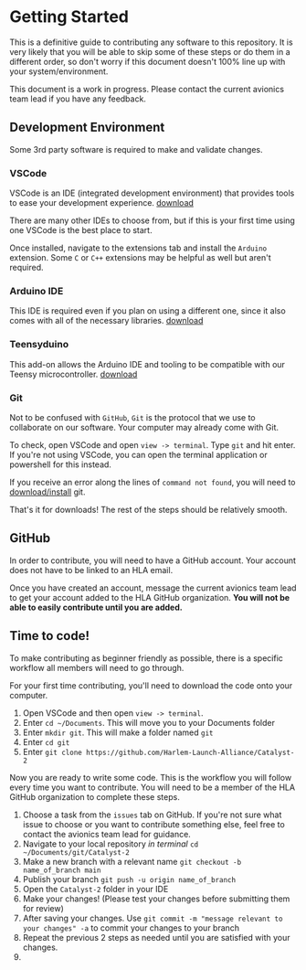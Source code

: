 # Getting Started
This is a definitive guide to contributing any software to this repository. It is very likely that you will be able to skip some of these steps or do them in a different order, so don't worry if this document doesn't 100% line up with your system/environment.

This document is a work in progress. Please contact the current avionics team lead if you have any feedback.

## Development Environment
Some 3rd party software is required to make and validate changes.
### VSCode
VSCode is an IDE (integrated development environment) that provides tools to ease your development experience. [download](https://code.visualstudio.com/download)

There are many other IDEs to choose from, but if this is your first time using one VSCode is the best place to start.

Once installed, navigate to the extensions tab and install the `Arduino` extension. Some `C` or `C++` extensions may be helpful as well but aren't required.

### Arduino IDE
This IDE is required even if you plan on using a different one, since it also comes with all of the necessary libraries. [download](https://www.arduino.cc/en/software)

### Teensyduino
This add-on allows the Arduino IDE and tooling to be compatible with our Teensy microcontroller. [download](https://www.pjrc.com/teensy/td_download.html)

### Git
Not to be confused with `GitHub`, `Git` is the protocol that we use to collaborate on our software. Your computer may already come with Git. 

To check, open VSCode and open `view -> terminal`. Type `git` and hit enter. If you're not using VSCode, you can open the terminal application or powershell for this instead.

If you receive an error along the lines of `command not found`, you will need to [download/install](https://git-scm.com/downloads) git.

That's it for downloads! The rest of the steps should be relatively smooth.

## GitHub
In order to contribute, you will need to have a GitHub account. Your account does not have to be linked to an HLA email.

Once you have created an account, message the current avionics team lead to get your account added to the HLA GitHub organization. **You will not be able to easily contribute until you are added.**

## Time to code!
To make contributing as beginner friendly as possible, there is a specific workflow all members will need to go through.

For your first time contributing, you'll need to download the code onto your computer.
1. Open VSCode and then open `view -> terminal`.
1. Enter `cd ~/Documents`. This will move you to your Documents folder
1. Enter `mkdir git`. This will make a folder named `git`
1. Enter `cd git`
1. Enter `git clone https://github.com/Harlem-Launch-Alliance/Catalyst-2`

Now you are ready to write some code. This is the workflow you will follow every time you want to contribute. You will need to be a member of the HLA GitHub organization to complete these steps.

1. Choose a task from the `issues` tab on GitHub. If you're not sure what issue to choose or you want to contribute something else, feel free to contact the avionics team lead for guidance.
1. Navigate to your local repository *in terminal* `cd ~/Documents/git/Catalyst-2`
1. Make a new branch with a relevant name `git checkout -b name_of_branch main`
1. Publish your branch `git push -u origin name_of_branch`
1. Open the `Catalyst-2` folder in your IDE
1. Make your changes! (Please test your changes before submitting them for review)
1. After saving your changes. Use `git commit -m "message relevant to your changes" -a` to commit your changes to your branch
1. Repeat the previous 2 steps as needed until you are satisfied with your changes.
1. 